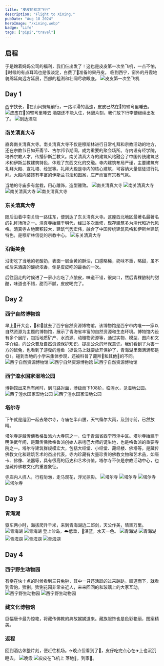 ```yaml
---
title: "皮皮的初次飞行"
description: "Flight to Xining."
pubDate: "Aug 18 2024"
heroImage: "/xining.webp"
badge: "Life"
tags: ["pipi","travel"]
---
```


## 启程
于是蹭着妈妈公司的福利，我们仨出发了！这也是皮皮第一次坐飞机，一点不怕，🛫时候的有点耳鸣也是很淡定，白费了👩准备的果丹皮。
临到西宁，窗外的丹霞地貌绵延向远方延展，西部的粗洌和壮阔尽收眼底。
![皮皮第一次坐飞机](/pipi_first_flight.webp)
## Day 1
西宁狭长，🚕在山间蜿蜒前行，一路平滑的高速，皮皮已然在👩的臂弯里睡去。
![皮皮在👩的臂弯里睡去](/pipi_sleep.webp)
酒店还不能入住，休憩片刻，我们放下行李便继续出发了。
![到达酒店](/arrive_hotel.webp)
### 南关清真大寺
直奔南关清真大寺。南关清真大寺不仅是穆斯林进行日常礼拜和宗教活动的地方，还在宗教节日如开斋节、古尔邦节期间，成为重要的聚会场所。寺内设有经学院，培养宗教人才，传播伊斯兰教义。南关清真大寺的建筑风格融合了中国传统建筑艺术和伊斯兰教建筑特色，体现了东西文化的交融。寺内建筑布局严谨，主要建筑有礼拜大殿、宣礼塔、经堂等。礼拜大殿是寺内的核心建筑，可容纳大量信徒进行礼拜。大殿内装饰有丰富的伊斯兰书法和图案，庄严而富有宗教气氛。

当地的寺庙多有盆栽，用心雕饰，造型雅致。
![南关清真大寺](/south_gate_mosque1.webp)
![南关清真大寺](/south_gate_mosque2.webp)
![南关清真大寺](/south_gate_mosque3.webp)
![南关清真大寺](/south_gate_mosque4.webp)
### 东关清真大寺
随后沿着中南关街一路往东，便到达了东关清真大寺。这座西北地区最著名最著名的礼拜场所之一。清真寺始建于明代，经过多次重修，现存建筑多为清代和近代风格。清真寺占地面积较大，建筑气势宏伟，融合了中国传统建筑风格和伊斯兰建筑特色，是穆斯林信徒的宗教中心。
![东关清真大寺](/east_gate_mosque1.webp)
### 沿街美食
沿街吃了当地的老酸奶，表面一层金黄的酥油，口感略稀，奶味不重，略甜，虽不如后来酒店的酸奶浓香，倒是皮皮吃的最香的一次。

后往回走的时候进了一家小店吃了点酿皮，味道不错，很爽口，然后青稞酿制的甜醅，味道也不错，甜而不腻，皮皮喝完了。
## Day 2
### 西宁自然博物馆
早上👩开大会，👨和👦就去了西宁自然资源博物馆。该博物馆是西宁市内唯一一家以自然资源为主题的博物馆，展示了青海省丰富的自然资源和生态环境。博物馆内设有多个展厅，包括地质矿产、水资源、动植物资源等，通过实物、模型、图片和文字介绍，向公众普及自然资源保护知识，提高公众的环保意识。我们看到了为害一方的鼠兔，也看到了游曳的煌鱼（据说马上就要放开保护了，青海湖里面满满都是😋）。碰到当地的小学来集体参观，还被科普了藏羚🐑和其他🐑的不同。
![西宁自然资源博物馆](/museum_with_suosuotree.webp)
![西宁自然资源博物馆](/museum_with_trees.webp)
![西宁自然资源博物馆](/museum_eagle.webp)
### 西宁湟水国家湿地公园
博物馆出来尚有闲时，到马路对面，涉级而下108阶，临湟水，见湿地公园。
![西宁湟水国家湿地公园](/park_with_old_tree.webp)
![西宁湟水国家湿地公园](/on_the_bridge.webp)
### 塔尔寺
下午就是组团一起去塔尔寺，寺庙在半山腰，天气倏尔大雨，及到寺前，已然放晴。

塔尔寺是藏传佛教格鲁派六大寺院之一，位于青海省西宁市湟中区。塔尔寺始建于明洪武年间，是藏传佛教格鲁派创始人宗喀巴大师的诞生地，也是格鲁派的重要寺院之一。塔尔寺建筑群规模宏大，包括大经堂、小经堂、藏经楼、佛塔等，是藏传佛教文化和建筑艺术的杰出代表。寺内珍藏有大量珍贵的佛教文物和艺术品，如唐卡、佛像、法器等，具有很高的历史和艺术价值。塔尔寺不仅是宗教活动中心，也是藏传佛教文化的重要象征。

寺庙内人挤人，行程匆匆，走马观花，浮光掠影。
![塔尔寺](/temple.webp)
![塔尔寺](/vague_jinglun.webp)
![塔尔寺](/vague_jinglun2.webp)
![塔尔寺](/vague_jinglun3.webp)

## Day 3 
### 青海湖
驱车两小时，海拔爬升千米，来到青海湖边二郎剑，天公作美，晴空万里。
![青海湖](/vague_family.webp)
![青海湖](/vague_pima.webp)
登上沙岛，☁️低垂，🌊湛蓝，水天一色。
![青海湖](/vague_the_girl.webp)
![青海湖](/vague_the_kid.webp)
![青海湖](/vague_zhende.webp)
![青海湖](/vague_throw_sand.webp)
![青海湖](/vague_lion.webp)

## Day 4
### 西宁野生动物园
有幸在快十点的时候看到三只兔狲，其中一只还活跃的过来蹦跶。顺道而下，就看到雪豹，猞猁。猞猁花园非常亲近人，来来回回的和玻璃上的大家互动。
![西宁野生动物园](/vague_sheli1.webp)
![西宁野生动物园](/vague_sheli2.webp)
### 藏文化博物馆
巨幅唐卡最为惊艳，将藏传佛教的典故娓娓道来。藏族服饰也是色彩艳丽，图案精美。
### 返程
回到酒店休整片刻，便赶往机场。✈️晚点但看到了🌄，皮仔吃完点心在✈️上也沉沉睡去。
![晚霞](/vague_fly_back.webp)
![皮皮在飞机上](/vague_deep_sleep.webp)
落地🚕，到家🌙。


